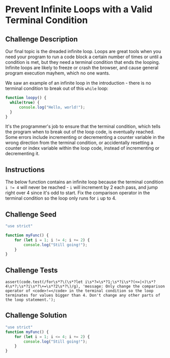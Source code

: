 # Prevent Infinite Loops with a Valid Terminal Condition

## Challenge Description

Our final topic is the dreaded infinite loop. Loops are great tools when you need your program to run a code block a certain number of times or until a condition is met, but they need a terminal condition that ends the looping. Infinite loops are likely to freeze or crash the browser, and cause general program execution mayhem, which no one wants.

We saw an example of an infinite loop in the introduction - there is no terminal condition to break out of this `while` loop:

```js
function loopy() {
  while(true) {
      console.log("Hello, world!");
  }
}
```

It's the programmer's job to ensure that the terminal condition, which tells the program when to break out of the loop code, is eventually reached. Some errors include incrementing or decrementing a counter variable in the wrong direction from the terminal condition, or accidentally resetting a counter or index variable within the loop code, instead of incrementing or decrementing it.

## Instructions

The below function contains an infinite loop because the terminal condition `i != 4` will never be reached - `i` will increment by 2 each pass, and jump right over 4 since it's odd to start. Fix the comparison operator in the terminal condition so the loop only runs for `i` up to 4.

## Challenge Seed

```js
"use strict"

function myFunc() {
    for (let i = 1; i != 4; i += 2) {
        console.log("Still going!");
    }
}
```

## Challenge Tests

```
assert(code.test(/for\s*?\(\s*?let i\s*?=\s*?1;\s*?i\s*?(<=|<)\s*?4\s*?;\s*?i\s*?\+=\s*?2\s*?\)/g), 'message: Only change the comparison operator of <code>!=</code> in the terminal condition so the loop terminates for values bigger than 4. Don't change any other parts of the loop statement.');
```

## Challenge Solution

```js
"use strict"
function myFunc() {
    for (let i = 1; i <= 4; i += 2) {
        console.log("Still going!");
    }
}
```

